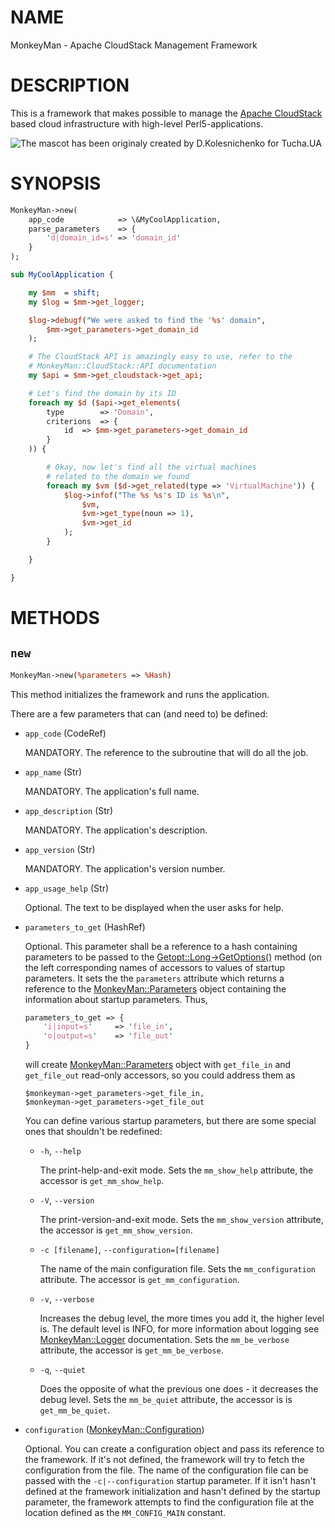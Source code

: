 # NAME

MonkeyMan - Apache CloudStack Management Framework

# DESCRIPTION

This is a framework that makes possible to manage the
[Apache CloudStack](http://cloudstack.apache.org/) based cloud infrastructure
with high-level Perl5-applications.

![The mascot has been originaly created by D.Kolesnichenko for Tucha.UA](http://tucha.ua/wp-content/uploads/2013/08/monk.png)

# SYNOPSIS

```perl
MonkeyMan->new(
    app_code            => \&MyCoolApplication,
    parse_parameters    => {
        'd|domain_id=s' => 'domain_id'
    }
);

sub MyCoolApplication {

    my $mm  = shift;
    my $log = $mm->get_logger;

    $log->debugf("We were asked to find the '%s' domain",
        $mm->get_parameters->get_domain_id
    );

    # The CloudStack API is amazingly easy to use, refer to the
    # MonkeyMan::CloudStack::API documentation
    my $api = $mm->get_cloudstack->get_api;

    # Let's find the domain by its ID
    foreach my $d ($api->get_elements(
        type        => 'Domain',
        criterions  => {
            id  => $mm->get_parameters->get_domain_id
        }
    )) {

        # Okay, now let's find all the virtual machines
        # related to the domain we found
        foreach my $vm ($d->get_related(type => 'VirtualMachine')) {
            $log->infof("The %s %s's ID is %s\n",
                $vm,
                $vm->get_type(noun => 1),
                $vm->get_id
            );
        }

    }

}
```

# METHODS

## `new`

```perl
MonkeyMan->new(%parameters => %Hash)
```

This method initializes the framework and runs the application.

There are a few parameters that can (and need to) be defined:

- `app_code` (CodeRef)

    MANDATORY.  The reference to the subroutine that will do all the job.

- `app_name` (Str)

    MANDATORY. The application's full name.

- `app_description` (Str)

    MANDATORY. The application's description.

- `app_version` (Str)

    MANDATORY. The application's version number.

- `app_usage_help` (Str)

    Optional. The text to be displayed when the user asks for help.

- `parameters_to_get` (HashRef)

    Optional. This parameter shall be a reference to a hash containing parameters
    to be passed to the [Getopt::Long->GetOptions()](https://github.com/melnik13/monkeyman/tree/dev_melnik13_v3/doc/lib/Getopt::Long->GetOptions\(\)) method (on the left
    corresponding names of accessors to values of startup parameters. It sets the
    the `parameters` attribute which returns a reference to the
    [MonkeyMan::Parameters](https://github.com/melnik13/monkeyman/tree/dev_melnik13_v3/doc/lib/MonkeyMan::Parameters) object containing the information about startup
    parameters. Thus,

    ```perl
    parameters_to_get => {
        'i|input=s'     => 'file_in',
        'o|output=s'    => 'file_out'
    }
    ```

    will create [MonkeyMan::Parameters](https://github.com/melnik13/monkeyman/tree/dev_melnik13_v3/doc/lib/MonkeyMan::Parameters) object with `get_file_in` and
    `get_file_out` read-only accessors, so you could address them as

    ```
    $monkeyman->get_parameters->get_file_in,
    $monkeyman->get_parameters->get_file_out
    ```

    You can define various startup parameters, but there are some special
    ones that shouldn't be redefined:

    - `-h`, `--help`

        The print-help-and-exit mode. Sets the `mm_show_help` attribute, the accessor
        is `get_mm_show_help`.

    - `-V`, `--version`

        The print-version-and-exit mode. Sets the `mm_show_version` attribute, the
        accessor is `get_mm_show_version`.

    - `-c [filename]`, `--configuration=[filename]`

        The name of the main configuration file. Sets the `mm_configuration`
        attribute. The accessor is `get_mm_configuration`.

    - `-v`, `--verbose`

        Increases the debug level, the more times you add it, the higher level is. The
        default level is INFO, for more information about logging see
        [MonkeyMan::Logger](https://github.com/melnik13/monkeyman/tree/dev_melnik13_v3/doc/lib/MonkeyMan::Logger) documentation. Sets the `mm_be_verbose` attribute, the
        accessor is `get_mm_be_verbose`.

    - `-q`, `--quiet`

        Does the opposite of what the previous one does - it decreases the debug level.
        Sets the `mm_be_quiet` attribute, the accessor is is `get_mm_be_quiet`.

- `configuration` ([MonkeyMan::Configuration](https://github.com/melnik13/monkeyman/tree/dev_melnik13_v3/doc/lib/MonkeyMan::Configuration))

    Optional. You can create a configuration object and pass its reference to
    the framework. If it's not defined, the framework will try to fetch the
    configuration from the file. The name of the configuration file can be passed
    with the `-c|--configuration` startup parameter. If it isn't hasn't defined at
    the framework initialization and hasn't defined by the startup parameter, the
    framework attempts to find the configuration file at the location defined as the
    `MM_CONFIG_MAIN` constant.

## 

